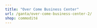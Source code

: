 ```yaml
---
title: "Over Come Business Center"
url: /ganta/over-come-business-center-2/
shop: commodité
---
```

